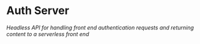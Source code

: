 # **Auth Server**

_Headless API for handling front end authentication requests and returning content to a
serverless front end_
